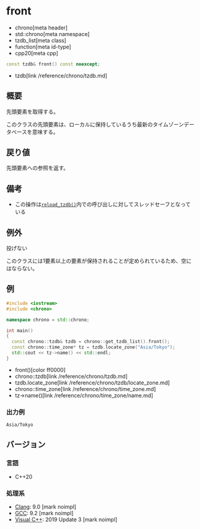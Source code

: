 # front
* chrono[meta header]
* std::chrono[meta namespace]
* tzdb_list[meta class]
* function[meta id-type]
* cpp20[meta cpp]

```cpp
const tzdb& front() const noexcept;
```
* tzdb[link /reference/chrono/tzdb.md]

## 概要
先頭要素を取得する。

このクラスの先頭要素は、ローカルに保持しているうち最新のタイムゾーンデータベースを意味する。


## 戻り値
先頭要素への参照を返す。


## 備考
- この操作は[`reload_tzdb()`](/reference/chrono/reload_tzdb.md)内での呼び出しに対してスレッドセーフとなっている


## 例外
投げない

このクラスには1要素以上の要素が保持されることが定められているため、空にはならない。


## 例
```cpp example
#include <iostream>
#include <chrono>

namespace chrono = std::chrono;

int main()
{
  const chrono::tzdb& tzdb = chrono::get_tzdb_list().front();
  const chrono::time_zone* tz = tzdb.locate_zone("Asia/Tokyo");
  std::cout << tz->name() << std::endl;
}
```
* front()[color ff0000]
* chrono::tzdb[link /reference/chrono/tzdb.md]
* tzdb.locate_zone[link /reference/chrono/tzdb/locate_zone.md]
* chrono::time_zone[link /reference/chrono/time_zone.md]
* tz->name()[link /reference/chrono/time_zone/name.md]

### 出力例
```
Asia/Tokyo
```

## バージョン
### 言語
- C++20

### 処理系
- [Clang](/implementation.md#clang): 9.0 [mark noimpl]
- [GCC](/implementation.md#gcc): 9.2 [mark noimpl]
- [Visual C++](/implementation.md#visual_cpp): 2019 Update 3 [mark noimpl]
